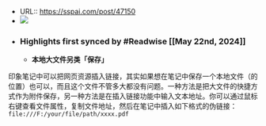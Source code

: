 - URL:: https://sspai.com/post/47150
- ![](https://readwise-assets.s3.amazonaws.com/static/images/article3.5c705a01b476.png)
- ### Highlights first synced by #Readwise [[May 22nd, 2024]]
    - **本地大文件另类「保存」**


印象笔记中可以把网页资源插入链接，其实如果想在笔记中保存一个本地文件（的位置）也可以，而且这个文件不管多大都没有问题。一种方法是把大文件的快捷方式作为附件保存，另一种方法是在插入链接功能中输入文本地址。你可以通过鼠标右键查看文件属性，复制文件地址，然后在笔记中插入如下格式的伪链接：`file:///F:/your/file/path/xxxx.pdf`
